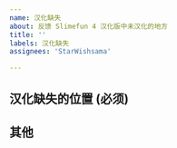 ```yaml
---
name: 汉化缺失
about: 反馈 Slimefun 4 汉化版中未汉化的地方
title: ''
labels: 汉化缺失
assignees: 'StarWishsama'

---
```

## 汉化缺失的位置 (必须)

## 其他